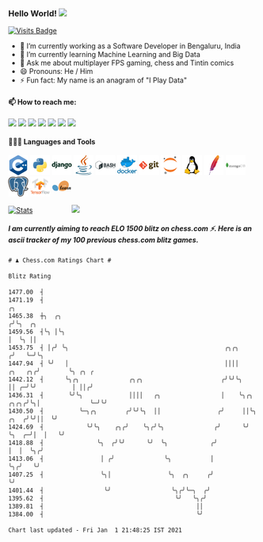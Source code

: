   ### Hello World!  <img src="https://github.com/sciencepal/sciencepal/blob/master/assets/Hi.gif" width="29px">
  [![Visits Badge](https://badges.pufler.dev/visits/sciencepal/sciencepal)](https://badges.pufler.dev/visits/sciencepal/sciencepal)
  
  - 🔭 I’m currently working as a Software Developer in Bengaluru, India
  - 🌱 I’m currently learning Machine Learning and Big Data
  - 💬 Ask me about multiplayer FPS gaming, chess and Tintin comics
  - 😄 Pronouns: He / Him
  - ⚡ Fun fact: My name is an anagram of "I Play Data"
  
  #### 📫 How to reach me:   
  [<img src="https://upload.wikimedia.org/wikipedia/commons/8/83/Steam_icon_logo.svg" width="3.5%"/>](https://steamcommunity.com/id/mongocds/)
  [<img src="https://github.com/sciencepal/sciencepal/blob/master/assets/discord-round.svg" width="3.5%"/>](https://discord.gg/MnUUbHe)
  [<img src="https://img.icons8.com/color/48/000000/twitter.png" width="3.5%"/>](https://twitter.com/sciencepal)
  [<img src="https://img.icons8.com/color/48/000000/linkedin.png" width="3.5%"/>](https://www.linkedin.com/in/adityapal1/)
  [<img src="https://img.icons8.com/fluent/48/000000/facebook-new.png" width="3.5%"/>](https://www.facebook.com/sciencepal/)
  [<img src="https://img.icons8.com/fluent/48/000000/instagram-new.png" width="3.5%"/>](https://www.instagram.com/aditya_sciencepal/)
  <a href="mailto:aditya.pal.science@gmail.com"> <img src="https://img.icons8.com/fluent/48/000000/gmail.png" width="3.5%"/> </a>
  
  #### 👨🏻‍💻 Languages and Tools <br />
  <code><img height="40" src="https://raw.githubusercontent.com/github/explore/80688e429a7d4ef2fca1e82350fe8e3517d3494d/topics/cpp/cpp.png"></code>
  <code><img height="40" src="https://raw.githubusercontent.com/github/explore/80688e429a7d4ef2fca1e82350fe8e3517d3494d/topics/python/python.png"></code>
  <code><img height="40" src="https://raw.githubusercontent.com/github/explore/80688e429a7d4ef2fca1e82350fe8e3517d3494d/topics/django/django.png"></code>
  <code><img height="40" src="https://raw.githubusercontent.com/github/explore/80688e429a7d4ef2fca1e82350fe8e3517d3494d/topics/java/java.png"></code>
  <code><img height="40" src="https://raw.githubusercontent.com/github/explore/80688e429a7d4ef2fca1e82350fe8e3517d3494d/topics/bash/bash.png"></code>
  <code><img height="40" src="https://raw.githubusercontent.com/github/explore/80688e429a7d4ef2fca1e82350fe8e3517d3494d/topics/docker/docker.png"></code>
  <code><img height="40" src="https://raw.githubusercontent.com/github/explore/80688e429a7d4ef2fca1e82350fe8e3517d3494d/topics/git/git.png"></code>
  <code><img height="40" src="https://raw.githubusercontent.com/github/explore/80688e429a7d4ef2fca1e82350fe8e3517d3494d/topics/jupyter-notebook/jupyter-notebook.png"></code>
  <code><img height="40" src="https://raw.githubusercontent.com/github/explore/80688e429a7d4ef2fca1e82350fe8e3517d3494d/topics/linux/linux.png"></code>
  <code><img height="40" src="https://raw.githubusercontent.com/github/explore/80688e429a7d4ef2fca1e82350fe8e3517d3494d/topics/maven/maven.png"></code>
  <code><img height="40" src="https://raw.githubusercontent.com/github/explore/80688e429a7d4ef2fca1e82350fe8e3517d3494d/topics/mongodb/mongodb.png"></code>
  <code><img height="40" src="https://raw.githubusercontent.com/github/explore/80688e429a7d4ef2fca1e82350fe8e3517d3494d/topics/postgresql/postgresql.png"></code>
  <code><img height="40" src="https://raw.githubusercontent.com/github/explore/80688e429a7d4ef2fca1e82350fe8e3517d3494d/topics/tensorflow/tensorflow.png"></code>
  <code><img height="40" src="https://raw.githubusercontent.com/github/explore/80688e429a7d4ef2fca1e82350fe8e3517d3494d/topics/scikit-learn/scikit-learn.png"></code>
  
  [![Stats](https://github-readme-stats.vercel.app/api?username=sciencepal&show_icons=true&theme=radical)](https://github-readme-stats.vercel.app/api?username=sciencepal&show_icons=true&theme=radical)&nbsp; &nbsp; &nbsp; &nbsp; &nbsp; &nbsp; &nbsp; &nbsp; &nbsp; &nbsp; <img src="https://github.com/sciencepal/sciencepal/blob/master/assets/saved.gif" width="195">
  
  ##### I am currently aiming to reach ELO 1500 blitz on chess.com ⚡. Here is an ascii tracker of my 100 previous chess.com blitz games.

  ```
  # ♟︎ Chess.com Ratings Chart #
  
  Blitz Rating

 1477.00  ┤
 1471.19  ┤                                                                                     ╭╮
 1465.38  ┼╮  ╭╮                                                                               ╭╯╰╮  ╭╮
 1459.56  ┤╰╮ │╰╮                                                                              │  ╰╮ ││
 1453.75  ┤ │╭╯ ╰╮                                            ╭╮╭╮                            ╭╯   ╰─╯╰╮
 1447.94  ┤ ╰╯   │                                            ││││                    ╭╮   ╭╮╭╯        ╰╮ ╭╮ ╭
 1442.12  ┤      ╰╮╭╮              ╭╮╭╮                      ╭╯╰╯╰╮                   ││ ╭─╯╰╯          │ ││╭╯
 1436.31  ┤       ╰╯╰╮             ││││   ╭╮                 │    ╰╮╭╮           ╭╮╭╮╭╯╰╮│              ╰─╯╰╯
 1430.50  ┤          ╰─╮╭╮        ╭╯╰╯╰╮  ││                ╭╯     ││╰╮     ╭╮  ╭╯╰╯││  ╰╯
 1424.69  ┤            ╰╯╰╮    ╭╮╭╯    ╰╮╭╯╰╮              ╭╯      ╰╯ ╰╮  ╭─╯│  │   ╰╯
 1418.88  ┤               ╰╮  ╭╯╰╯      ╰╯  ╰╮            ╭╯           │  │  ╰╮╭╯
 1413.06  ┤                │ ╭╯              ╰╮           │            ╰╮╭╯   ╰╯
 1407.25  ┤                ╰╮│                ╰╮  ╭╮     ╭╯             ╰╯
 1401.44  ┤                 ╰╯                 ╰╮╭╯╰─╮  ╭╯
 1395.62  ┤                                     ╰╯   ╰╮╭╯
 1389.81  ┤                                           ││
 1384.00  ┤                                           ╰╯

Chart last updated - Fri Jan  1 21:48:25 IST 2021  
  ```
  
